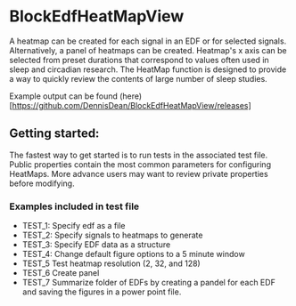 BlockEdfHeatMapView
===================


A heatmap can be created for each signal in an EDF or for selected signals. Alternatively, a panel of heatmaps can be created. Heatmap's x axis can be selected from preset durations that correspond to values often used in sleep and circadian research. The HeatMap function is designed to provide a way to quickly review the contents of large number of sleep studies.

Example output can be found (here)[https://github.com/DennisDean/BlockEdfHeatMapView/releases]


## Getting started:
The fastest way to get started is to run tests in the associated test file. Public properties contain the most common parameters for configuring HeatMaps.  More advance users may want to review private properties before modifying.

### Examples included in test file
* TEST_1: Specify edf as a file
* TEST_2: Specify signals to heatmaps to generate
* TEST_3: Specify EDF data as a structure
* TEST_4: Change default figure options to a 5 minute window
* TEST_5  Test heatmap resolution (2, 32, and 128)
* TEST_6  Create panel
* TEST_7  Summarize folder of EDFs by creating a pandel for each EDF and saving the figures in a power point file.      

  

